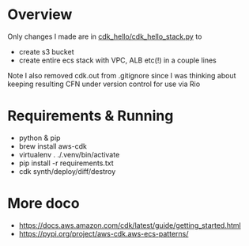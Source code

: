 
# Overview

Only changes I made are in [cdk_hello/cdk_hello_stack.py](cdk_hello/cdk_hello_stack.py) to
- create s3 bucket
- create entire ecs stack with VPC, ALB etc(!) in a couple lines

Note  I also removed cdk.out from .gitignore since I was thinking about keeping resulting CFN under version control for use via Rio

# Requirements & Running

- python & pip
- brew install aws-cdk
- virtualenv . ./.venv/bin/activate
- pip install -r requirements.txt
- cdk synth/deploy/diff/destroy

# More doco
- https://docs.aws.amazon.com/cdk/latest/guide/getting_started.html
- https://pypi.org/project/aws-cdk.aws-ecs-patterns/
